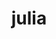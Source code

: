 ---
title: "julia"
layout: cache
categories: [package, develop]
meta: {"versions": ["1.9.3"], "compilers": ["gcc@=11.4.0"], "oss": ["ubuntu20.04"], "platforms": ["linux"], "targets": ["x86_64_v3"], "stacks": ["e4s", "root"], "num_specs": 6, "num_specs_by_stack": {"e4s": 6, "root": 6}}
spec_details: [{"hash": "c3e5qumiq2c5zfpcsoxsgfqlgw5on765", "compiler": "gcc@=11.4.0", "versions": ["1.9.3"], "os": "ubuntu20.04", "platform": "linux", "target": "x86_64_v3", "variants": ["build_system=makefile", "+openlibm", "patches=00569f4", "+precompile"], "stacks": ["e4s", "root"], "size": "-", "tarball": "https://binaries.spack.io/develop/build_cache/linux-ubuntu20.04-x86_64_v3/gcc-11.4.0/julia-1.9.3/linux-ubuntu20.04-x86_64_v3-gcc-11.4.0-julia-1.9.3-c3e5qumiq2c5zfpcsoxsgfqlgw5on765.spack"}, {"hash": "mmybp5gpzzxxlapv2byy7zo5vhr66abc", "compiler": "gcc@=11.4.0", "versions": ["1.9.3"], "os": "ubuntu20.04", "platform": "linux", "target": "x86_64_v3", "variants": ["build_system=makefile", "+openlibm", "+precompile"], "stacks": ["e4s", "root"], "size": "-", "tarball": "https://binaries.spack.io/develop/build_cache/linux-ubuntu20.04-x86_64_v3/gcc-11.4.0/julia-1.9.3/linux-ubuntu20.04-x86_64_v3-gcc-11.4.0-julia-1.9.3-mmybp5gpzzxxlapv2byy7zo5vhr66abc.spack"}, {"hash": "2akccm7cgp7yaqxoftlhvagx7ulkrgqo", "compiler": "gcc@=11.4.0", "versions": ["1.9.3"], "os": "ubuntu20.04", "platform": "linux", "target": "x86_64_v3", "variants": ["build_system=makefile", "+openlibm", "+precompile"], "stacks": ["e4s", "root"], "size": "-", "tarball": "https://binaries.spack.io/develop/build_cache/linux-ubuntu20.04-x86_64_v3/gcc-11.4.0/julia-1.9.3/linux-ubuntu20.04-x86_64_v3-gcc-11.4.0-julia-1.9.3-2akccm7cgp7yaqxoftlhvagx7ulkrgqo.spack"}, {"hash": "4n6ahnr7dcdl6h3jusvkzfvq5fon2iau", "compiler": "gcc@=11.4.0", "versions": ["1.9.3"], "os": "ubuntu20.04", "platform": "linux", "target": "x86_64_v3", "variants": ["build_system=makefile", "+openlibm", "+precompile"], "stacks": ["e4s", "root"], "size": "-", "tarball": "https://binaries.spack.io/develop/build_cache/linux-ubuntu20.04-x86_64_v3/gcc-11.4.0/julia-1.9.3/linux-ubuntu20.04-x86_64_v3-gcc-11.4.0-julia-1.9.3-4n6ahnr7dcdl6h3jusvkzfvq5fon2iau.spack"}, {"hash": "3shd56vu7helf4mv4h7ggrzytb2zxocp", "compiler": "gcc@=11.4.0", "versions": ["1.9.3"], "os": "ubuntu20.04", "platform": "linux", "target": "x86_64_v3", "variants": ["build_system=makefile", "+openlibm", "+precompile"], "stacks": ["e4s", "root"], "size": "-", "tarball": "https://binaries.spack.io/develop/build_cache/linux-ubuntu20.04-x86_64_v3/gcc-11.4.0/julia-1.9.3/linux-ubuntu20.04-x86_64_v3-gcc-11.4.0-julia-1.9.3-3shd56vu7helf4mv4h7ggrzytb2zxocp.spack"}, {"hash": "d6pw6vwae4zo6ppyvjrf6qdz2h75s2we", "compiler": "gcc@=11.4.0", "versions": ["1.9.3"], "os": "ubuntu20.04", "platform": "linux", "target": "x86_64_v3", "variants": ["build_system=makefile", "+openlibm", "patches=00569f4", "+precompile"], "stacks": ["e4s", "root"], "size": "-", "tarball": "https://binaries.spack.io/develop/build_cache/linux-ubuntu20.04-x86_64_v3/gcc-11.4.0/julia-1.9.3/linux-ubuntu20.04-x86_64_v3-gcc-11.4.0-julia-1.9.3-d6pw6vwae4zo6ppyvjrf6qdz2h75s2we.spack"}]
---